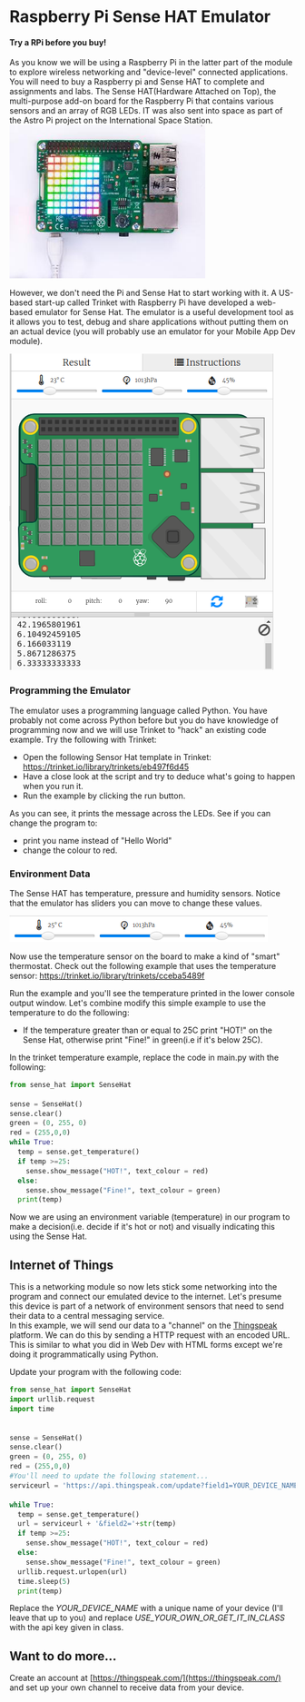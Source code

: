 # Raspberry Pi Sense HAT Emulator
#### Try a RPi before you buy!
As you know we will be using a Raspberry Pi in the latter part of the module to explore wireless networking and "device-level" connected applications. You will need to buy a Raspberry pi and Sense HAT to complete and assignments and labs.
The Sense HAT(Hardware Attached on Top), the multi-purpose add-on board for the Raspberry Pi that contains various sensors and an array of RGB LEDs. IT was also sent into space as part of the Astro Pi project on the International Space Station.
![Sense HAT](./img/sensehat.jpg)

However, we don't need the Pi and Sense Hat to start working with it. A US-based start-up called Trinket with Raspberry Pi have developed a web-based emulator for Sense Hat. The emulator is a useful development tool as it allows you to test, debug and share applications without putting them on an actual device (you will probably use an emulator for your Mobile App Dev module).  

![Sense HAT Emulator](./img/sensehatemulator.png)  

### Programming the Emulator
The emulator uses a programming language called Python. You have probably not come across Python before but you do have knowledge of programming now and we will use Trinket to "hack" an existing code example. Try the following with Trinket:

+ Open the following Sensor Hat template in Trinket: <a href="https://trinket.io/library/trinkets/eb497f6d45" target="_blank">https://trinket.io/library/trinkets/eb497f6d45</a>
+ Have a close look at the script and try to deduce what's going to happen when you run it.
+ Run the example by clicking the run button.

As you can see, it prints the message across the LEDs. See if you can change the program to:

+ print you name instead of "Hello World"
+ change the colour to red.

### Environment Data
The Sense HAT has temperature, pressure and humidity sensors. Notice that the emulator has sliders you can move to change these values.

![Sense Hat](./img/sliders.png)  

Now use the temperature sensor on the board to make a kind of "smart" thermostat. Check out the following example that uses the temperature sensor: <a href="https://trinket.io/library/trinkets/cceba5489f" target="_blank">https://trinket.io/library/trinkets/cceba5489f</a>

 Run the example and you'll see the temperature printed in the lower console output window. Let's combine modify this simple example to use the temperature to do the following:

 - If the temperature greater than or equal to 25C print "HOT!" on the Sense Hat, otherwise print "Fine!" in green(i.e if it's below 25C).

In the trinket temperature example, replace the code in main.py with the following:  

```python
from sense_hat import SenseHat

sense = SenseHat()
sense.clear()
green = (0, 255, 0)
red = (255,0,0)
while True:
  temp = sense.get_temperature()
  if temp >=25:
    sense.show_message("HOT!", text_colour = red)
  else:
    sense.show_message("Fine!", text_colour = green)
  print(temp)

```

Now we are using an environment variable (temperature) in our program to make a decision(i.e. decide if it's hot or not) and visually indicating this using the Sense Hat.

## Internet of Things
This is a networking module so now lets stick some networking into the program and connect our emulated device to the internet.
Let's presume this device is part of a network of environment sensors that need to send their data to a central messaging service.  
In this example, we will send our data to a "channel" on the [Thingspeak](https://thingspeak.com/) platform. We can do this by sending a HTTP request with an encoded URL. This is similar to what you did in Web Dev with HTML forms except we're doing it programmatically using Python.

Update your program with the following code:

~~~ Python
from sense_hat import SenseHat
import urllib.request
import time


sense = SenseHat()
sense.clear()
green = (0, 255, 0)
red = (255,0,0)
#You'll need to update the following statement...
serviceurl = 'https://api.thingspeak.com/update?field1=YOUR_DEVICE_NAME&api_key=USE_YOUR_OWN_OR_GET_IT_IN_CLASS>'

while True:
  temp = sense.get_temperature()
  url = serviceurl + '&field2='+str(temp)
  if temp >=25:
    sense.show_message("HOT!", text_colour = red)
  else:
    sense.show_message("Fine!", text_colour = green)    
  urllib.request.urlopen(url)
  time.sleep(5)
  print(temp)
~~~

Replace the *YOUR_DEVICE_NAME* with a unique name of your device (I'll leave that up to you) and replace *USE_YOUR_OWN_OR_GET_IT_IN_CLASS* with the api key given in class.

## Want to do more...

Create an account at [https://thingspeak.com/](https://thingspeak.com/) and set up your own channel to receive data from your device.
